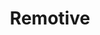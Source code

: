 ---
title: 'Remotive'
description: 'Find your dream remote job without the hassle'
link: 'https://remotive.com/'
imageURL: 'https://res.cloudinary.com/dc6mrv5cb/image/upload/v1701194692/personal-resources/jobs/remotive.com__s3et2g.png'
---